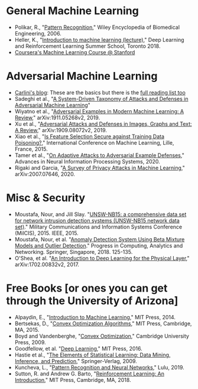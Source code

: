# General Machine Learning 
* Polikar, R., "[Pattern Recognition](http://users.rowan.edu/~polikar/RESEARCH/PUBLICATIONS/wiley06.pdf)," Wiley Encyclopedia of Biomedical Engineering, 2006. 
* Heller, K., "[Introduction to machine learning (lecture)](http://videolectures.net/DLRLsummerschool2018_heller_machine_learning/)," Deep Learning and Reinforcement Learning Summer School, Toronto 2018. 
* [Coursera's Machine Learning Course @ Stanford](https://www.coursera.org/learn/machine-learning)

# Adversarial Machine Learning 
* [Carlini's blog](https://nicholas.carlini.com/writing/2018/adversarial-machine-learning-reading-list.html): These are the basics but there is the [full reading list too](https://nicholas.carlini.com/writing/2019/all-adversarial-example-papers.html)
* Sadeghi et al., "[A System-Driven Taxonomy of Attacks and Defenses in Adversarial Machine Learning](https://ieeexplore.ieee.org/document/9099439)"
* Wiyatno et al., "[Adversarial Examples in Modern Machine Learning: A Review](https://arxiv.org/pdf/1911.05268.pdf)," arXiv:1911.05268v2, 2019. 
* Xu et al., "[Adversarial Attacks and Defenses in Images, Graphs and Text: A Review](https://arxiv.org/pdf/1909.08072.pdf)," arXiv:1909.08072v2, 2019. 
* Xiao et al., "[Is Feature Selection Secure against Training Data Poisoning?](https://arxiv.org/pdf/1804.07933.pdf)," International Conference on Machine Learning, Lille, France, 2015. 
* Tamer et al., "[On Adaptive Attacks to Adversarial Example Defenses](https://papers.nips.cc/paper/2020/file/11f38f8ecd71867b42433548d1078e38-Paper.pdf)," Advances in Neural Information Processing Systems, 2020. 
* Rigaki and Garcia, "[A Survey of Privacy Attacks in Machine Learning](https://arxiv.org/abs/2007.07646)," 	arXiv:2007.07646, 2020. 

# Misc & Security  
* Moustafa, Nour, and Jill Slay. "[UNSW-NB15: a comprehensive data set for network intrusion detection systems (UNSW-NB15 network data set)](https://ieeexplore.ieee.org/abstract/document/7348942)." Military Communications and Information Systems Conference (MilCIS), 2015. IEEE, 2015.
* Moustafa, Nour, et al. "[Anomaly Detection System Using Beta Mixture Models and Outlier Detection](https://link.springer.com/chapter/10.1007/978-981-10-7871-2_13)." Progress in Computing, Analytics and Networking. Springer, Singapore, 2018. 125-135.
* O'Shea, et al. "[An Introduction to Deep Learning for the Physical Layer](https://arxiv.org/pdf/1702.00832.pdf)," arXiv:1702.00832v2, 2017.


# Free Books [or ones you can get through the University of Arizona]
* Alpaydin, E., "[Introduction to Machine Learning](https://arizona-primo.hosted.exlibrisgroup.com/primo-explore/fulldisplay?docid=01UA_ALMA51786663630003843&vid=01UA&search_scope=Everything&tab=default_tab&lang=en_US&context=L&isFrbr=true)," MIT Press, 2014. 
* Bertsekas, D., "[Convex Optimization Algorithms](http://web.mit.edu/dimitrib/www/Contents_Preface_NEW_ALG.pdf)," MIT Press, Cambridge, MA, 2015. 
* Boyd and Vandenberghe, "[Convex Optimization](https://web.stanford.edu/~boyd/cvxbook/bv_cvxbook.pdf)," Cambridge University Press, 2009. 
* Goodfellow, et al. "[Deep Learning](https://www.deeplearningbook.org/),"  MIT Press, 2016. 
* Hastie et al., "[The Elements of Statistical Learning: Data Mining, Inference, and Prediction](https://web.stanford.edu/~hastie/ElemStatLearn/)," Springer-Verlag, 2009. 
* Kuncheva, L., "[Pattern Recognition and Neural Networks](https://lucykuncheva.co.uk/PatternRecognitionTextbook.pdf)," Lulu, 2019. 
* Sutton, R. and Andrew G. Barto, "[Reinforcement Learning: An Introduction](http://incompleteideas.net/book/the-book.html)," MIT Press, Cambridge, MA, 2018.
